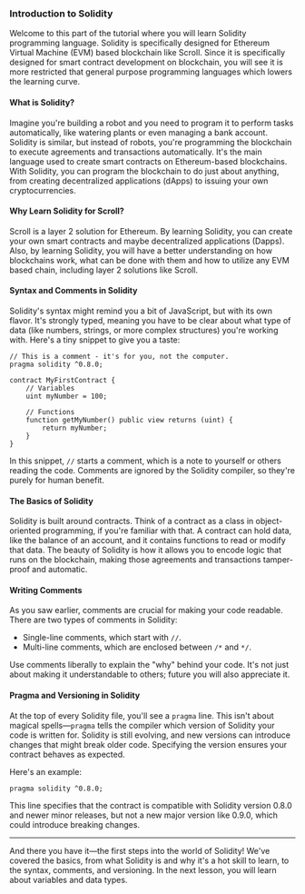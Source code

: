 ### Introduction to Solidity

Welcome to this part of the tutorial where you will learn Solidity programming language. Solidity is specifically designed for Ethereum Virtual Machine (EVM) based blockchain like Scroll. Since it is specifically designed for smart contract development on blockchain, you will see it is more restricted that general purpose programming languages which lowers the learning curve.

#### What is Solidity?

Imagine you're building a robot and you need to program it to perform tasks automatically, like watering plants or even managing a bank account. Solidity is similar, but instead of robots, you're programming the blockchain to execute agreements and transactions automatically. It's the main language used to create smart contracts on Ethereum-based blockchains. With Solidity, you can program the blockchain to do just about anything, from creating decentralized applications (dApps) to issuing your own cryptocurrencies.

#### Why Learn Solidity for Scroll?

Scroll is a layer 2 solution for Ethereum. By learning Solidity, you can create your own smart contracts and maybe decentralized applications (Dapps). Also, by learning Solidity, you will have a better understanding on how blockchains work, what can be done with them and how to utilize any EVM based chain, including layer 2 solutions like Scroll.

#### Syntax and Comments in Solidity

Solidity's syntax might remind you a bit of JavaScript, but with its own flavor. It's strongly typed, meaning you have to be clear about what type of data (like numbers, strings, or more complex structures) you're working with. Here's a tiny snippet to give you a taste:

```solidity
// This is a comment - it's for you, not the computer.
pragma solidity ^0.8.0;

contract MyFirstContract {
    // Variables
    uint myNumber = 100;

    // Functions
    function getMyNumber() public view returns (uint) {
        return myNumber;
    }
}
```

In this snippet, `//` starts a comment, which is a note to yourself or others reading the code. Comments are ignored by the Solidity compiler, so they're purely for human benefit.

#### The Basics of Solidity

Solidity is built around contracts. Think of a contract as a class in object-oriented programming, if you're familiar with that. A contract can hold data, like the balance of an account, and it contains functions to read or modify that data. The beauty of Solidity is how it allows you to encode logic that runs on the blockchain, making those agreements and transactions tamper-proof and automatic.

#### Writing Comments

As you saw earlier, comments are crucial for making your code readable. There are two types of comments in Solidity:

- Single-line comments, which start with `//`.
- Multi-line comments, which are enclosed between `/*` and `*/`.

Use comments liberally to explain the "why" behind your code. It's not just about making it understandable to others; future you will also appreciate it.

#### Pragma and Versioning in Solidity

At the top of every Solidity file, you'll see a `pragma` line. This isn't about magical spells—`pragma` tells the compiler which version of Solidity your code is written for. Solidity is still evolving, and new versions can introduce changes that might break older code. Specifying the version ensures your contract behaves as expected.

Here's an example:

```solidity
pragma solidity ^0.8.0;
```

This line specifies that the contract is compatible with Solidity version 0.8.0 and newer minor releases, but not a new major version like 0.9.0, which could introduce breaking changes.

---

And there you have it—the first steps into the world of Solidity! We've covered the basics, from what Solidity is and why it's a hot skill to learn, to the syntax, comments, and versioning. In the next lesson, you will learn about variables and data types.
